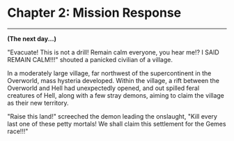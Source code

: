 # Chapter 2: Mission Response
---

**(The next day...)**

"Evacuate! This is not a drill! Remain calm everyone, you hear me!? I SAID REMAIN CALM!!!" shouted a panicked civilian of a village. 

In a moderately large village, far northwest of the supercontinent in the Overworld, mass hysteria developed. Within the village, a rift between the Overworld and Hell had unexpectedly opened, and out spilled feral creatures of Hell, along with a few stray demons, aiming to claim the village as their new territory. 

"Raise this land!" screeched the demon leading the onslaught, "Kill every last one of these petty mortals! We shall claim this settlement for the Gemes race!!!"


